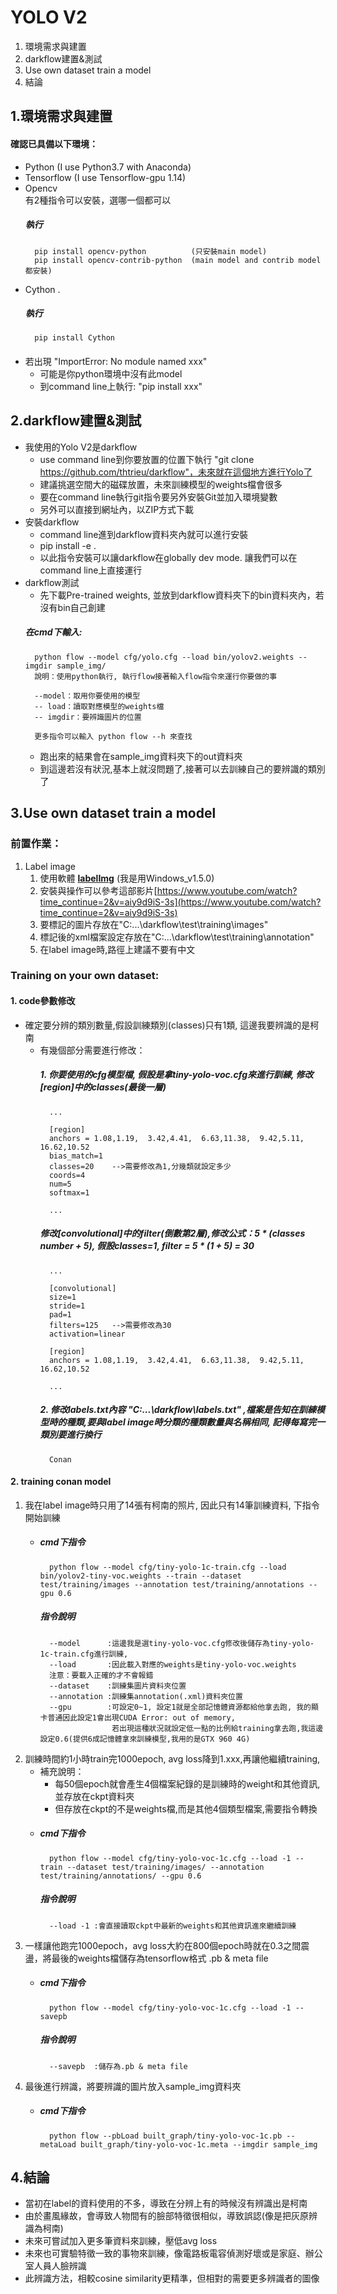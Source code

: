 # YOLO V2

1. 環境需求與建置
2. darkflow建置&測試
3. Use own dataset train a model 
4. 結論

## 1.環境需求與建置
#### 確認已具備以下環境：
* Python (I use Python3.7 with Anaconda)
* Tensorflow (I use Tensorflow-gpu 1.14)
* Opencv  
		有2種指令可以安裝，選哪一個都可以
   ##### 執行 
		pip install opencv-python		   (只安裝main model)
		pip install opencv-contrib-python  (main model and contrib model都安裝)

* Cython
		.
  ##### 執行
		pip install Cython
####
* 若出現 "ImportError: No module named xxx"
  - 可能是你python環境中沒有此model
  - 到command line上執行: "pip install xxx"

## 2.darkflow建置&測試
* 我使用的Yolo V2是darkflow
  - use command line到你要放置的位置下執行 "git clone https://github.com/thtrieu/darkflow"，未來就在這個地方進行Yolo了
  - 建議挑選空間大的磁碟放置，未來訓練模型的weights檔會很多
  - 要在command line執行git指令要另外安裝Git並加入環境變數
  - 另外可以直接到網址內，以ZIP方式下載
* 安裝darkflow
  - command line進到darkflow資料夾內就可以進行安裝
  - pip install -e .
  - 以此指令安裝可以讓darkflow在globally dev mode. 讓我們可以在command line上直接運行
* darkflow測試
	* 先下載Pre-trained weights, 並放到darkflow資料夾下的bin資料夾內，若沒有bin自己創建
	#####  在cmd下輸入:  
		python flow --model cfg/yolo.cfg --load bin/yolov2.weights --imgdir sample_img/
		說明：使用python執行, 執行flow接著輸入flow指令來運行你要做的事

		--model：取用你要使用的模型
		-- load：讀取對應模型的weights檔
		-- imgdir：要辨識圖片的位置
		
		更多指令可以輸入 python flow --h 來查找
	* 跑出來的結果會在sample_img資料夾下的out資料夾
	* 到這邊若沒有狀況,基本上就沒問題了,接著可以去訓練自己的要辨識的類別了

## 3.Use own dataset train a model 
### 前置作業：
1. Label image
	1. 使用軟體 **[labelImg](https://tzutalin.github.io/labelImg/)** (我是用Windows_v1.5.0)
	2. 安裝與操作可以參考這部影片[https://www.youtube.com/watch?time_continue=2&v=aiy9d9iS-3s](https://www.youtube.com/watch?time_continue=2&v=aiy9d9iS-3s)
	3. 要標記的圖片存放在"C:...\darkflow\test\training\images"
	4. 標記後的xml檔案設定存放在"C:...\darkflow\test\training\annotation" 
	5. 在label image時,路徑上建議不要有中文 


### Training on your own dataset:
#### 1. code參數修改
* 確定要分辨的類別數量,假設訓練類別(classes)只有1類, 這邊我要辨識的是柯南
	* 有幾個部分需要進行修改：
		##### 1. 你要使用的cfg模型檔, 假設是拿tiny-yolo-voc.cfg來進行訓練, 修改[region]中的classes(最後一層)
			...

			[region]
			anchors = 1.08,1.19,  3.42,4.41,  6.63,11.38,  9.42,5.11,  16.62,10.52
			bias_match=1
			classes=20    -->需要修改為1,分幾類就設定多少
			coords=4
			num=5
			softmax=1
			
			...
		##### 修改[convolutional]中的filter(倒數第2層),修改公式：5 * (classes number + 5), 假設classes=1, filter = 5 * (1 + 5) = 30
			...

			[convolutional]
			size=1
			stride=1
			pad=1
			filters=125   -->需要修改為30
			activation=linear

			[region]
			anchors = 1.08,1.19,  3.42,4.41,  6.63,11.38,  9.42,5.11,  16.62,10.52

			...
		
		##### 2. 修改labels.txt內容 "C:...\darkflow\labels.txt" ,檔案是告知在訓練模型時的種類,要與label image時分類的種類數量與名稱相同, 記得每寫完一類別要進行換行
			Conan

#### 2. training conan model
1. 我在label image時只用了14張有柯南的照片, 因此只有14筆訓練資料, 下指令開始訓練
	* ##### cmd下指令
			python flow --model cfg/tiny-yolo-1c-train.cfg --load bin/yolov2-tiny-voc.weights --train --dataset test/training/images --annotation test/training/annotations --gpu 0.6
		##### 指令說明
			--model   	 :這邊我是選tiny-yolo-voc.cfg修改後儲存為tiny-yolo-1c-train.cfg進行訓練, 
			--load    	 :因此載入對應的weights是tiny-yolo-voc.weights
			注意：要載入正確的才不會報錯
			--dataset 	 :訓練集圖片資料夾位置
			--annotation :訓練集annotation(.xml)資料夾位置
			--gpu        :可設定0~1, 設定1就是全部記憶體資源都給他拿去跑, 我的顯卡普通因此設定1會出現CUDA Error: out of memory, 
						  若出現這種狀況就設定低一點的比例給training拿去跑,我這邊設定0.6(提供6成記憶體拿來訓練模型,我用的是GTX 960 4G)

2. 訓練時間約1小時train完1000epoch, avg loss降到1.xxx,再讓他繼續training,
	* 補充說明：
		* 每50個epoch就會產生4個檔案紀錄的是訓練時的weight和其他資訊,並存放在ckpt資料夾  
		* 但存放在ckpt的不是weights檔,而是其他4個類型檔案,需要指令轉換
	* ##### cmd下指令			
			python flow --model cfg/tiny-yolo-voc-1c.cfg --load -1 --train --dataset test/training/images/ --annotation test/training/annotations/ --gpu 0.6
		##### 指令說明
			--load -1 :會直接讀取ckpt中最新的weights和其他資訊進來繼續訓練
3. 一樣讓他跑完1000epoch，avg loss大約在800個epoch時就在0.3之間震盪，將最後的weights檔儲存為tensorflow格式 .pb & meta file 
	* ##### cmd下指令
			python flow --model cfg/tiny-yolo-voc-1c.cfg --load -1 --savepb
		##### 指令說明
			--savepb  :儲存為.pb & meta file

4. 最後進行辨識，將要辨識的圖片放入sample_img資料夾
	* ##### cmd下指令
			python flow --pbLoad built_graph/tiny-yolo-voc-1c.pb --metaLoad built_graph/tiny-yolo-voc-1c.meta --imgdir sample_img

## 4.結論
* 當初在label的資料使用的不多，導致在分辨上有的時候沒有辨識出是柯南
* 由於畫風緣故，會導致人物間有的臉部特徵很相似，導致誤認(像是把灰原辨識為柯南)
* 未來可嘗試加入更多筆資料來訓練，壓低avg loss
* 未來也可實驗特徵一致的事物來訓練，像電路板電容偵測好壞或是家庭、辦公室人員人臉辨識
* 此辨識方法，相較cosine similarity更精準，但相對的需要更多辨識者的圖像
